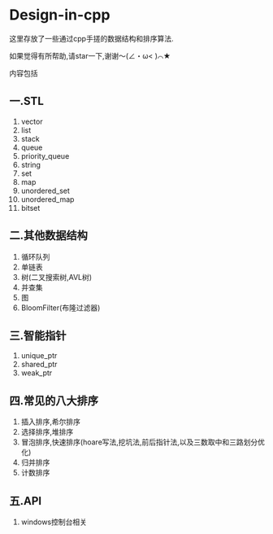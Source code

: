 # Design-in-cpp

这里存放了一些通过cpp手搓的数据结构和排序算法.

如果觉得有所帮助,请star一下,谢谢～(∠・ω< )⌒★

内容包括

## 一.STL

1. vector
2. list
3. stack
4. queue
5. priority\_queue
6. string
7. set
8. map
9. unordered\_set
10. unordered\_map
11. bitset

## 二.其他数据结构

1. 循环队列
2. 单链表
3. 树(二叉搜索树,AVL树)
4. 并查集
5. 图
6. BloomFilter(布隆过滤器)

## 三.智能指针
1. unique_ptr
2. shared_ptr
3. weak_ptr

## 四.常见的八大排序

1. 插入排序,希尔排序
2. 选择排序,堆排序
3. 冒泡排序,快速排序(hoare写法,挖坑法,前后指针法,以及三数取中和三路划分优化)
4. 归并排序
5. 计数排序

## 五.API

1. windows控制台相关
